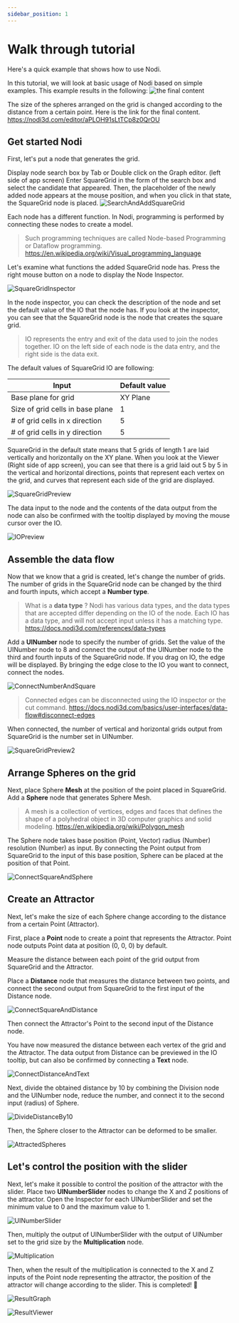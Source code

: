 ```yaml
---
sidebar_position: 1
---
```


# Walk through tutorial

Here's a quick example that shows how to use Nodi.

In this tutorial, we will look at basic usage of Nodi based on simple examples. 
This example results in the following:
![the final content](/img/user/basics/walk-through/Header.png)

The size of the spheres arranged on the grid is changed according to the distance from a certain point.
Here is the link for the final content. https://nodi3d.com/editor/aPLOH91sLtTCp8z0QrOU 

## Get started Nodi

First, let's put a node that generates the grid.

Display node search box by Tab or Double click on the Graph editor. (left side of app screen)
Enter SquareGrid in the form of the search box and select the candidate that appeared.
Then, the placeholder of the newly added node appears at the mouse position, and when you click in that state, the SquareGrid node is placed.
![SearchAndAddSquareGrid](/img/user/basics/walk-through/SearchAndAddSquareGrid.gif)

Each node has a different function. In Nodi, programming is performed by connecting these nodes to create a model.

> Such programming techniques are called Node-based Programming or Dataflow programming.
> https://en.wikipedia.org/wiki/Visual_programming_language

Let's examine what functions the added SquareGrid node has. Press the right mouse button on a node to display the Node Inspector.

![SquareGridInspector](/img/user/basics/walk-through/SquareGridInspector.png)

In the node inspector, you can check the description of the node and set the default value of the IO that the node has.
If you look at the inspector, you can see that the SquareGrid node is the node that creates the square grid.

> IO represents the entry and exit of the data used to join the nodes together.  IO on the left side of each node is the data entry, and the right side is the data exit.

The default values of SquareGrid IO are following:

| Input | Default value |
| ---- | ---- |
| Base plane for grid | XY Plane |
| Size of grid cells in base plane | 1 |
| # of grid cells in x direction | 5 |
| # of grid cells in y direction | 5 | 

SquareGrid in the default state means that 5 grids of length 1 are laid vertically and horizontally on the XY plane.
When you look at the Viewer (Right side of app screen), you can see that there is a grid laid out 5 by 5 in the vertical and horizontal directions, points that represent each vertex on the grid, and curves that represent each side of the grid are displayed.

![SquareGridPreview](/img/user/basics/walk-through/SquareGridPreview.png)

The data input to the node and the contents of the data output from the node can also be confirmed with the tooltip displayed by moving the mouse cursor over the IO.

![IOPreview](/img/user/basics/walk-through/IOPreview.gif)

## Assemble the data flow

Now that we know that a grid is created, let's change the number of grids.
The number of grids in the SquareGrid node can be changed by the third and fourth inputs, which accept a **Number type**.

> What is a **data type** ?
> Nodi has various data types, and the data types that are accepted differ depending on the IO of the node.
> Each IO has a data type, and will not accept input unless it has a matching type.
> https://docs.nodi3d.com/references/data-types

Add a **UINumber** node to specify the number of grids.
Set the value of the UINumber node to 8 and connect the output of the UINumber node to the third and fourth inputs of the SquareGrid node. 
If you drag on IO, the edge will be displayed. By bringing the edge close to the IO you want to connect, connect the nodes.

![ConnectNumberAndSquare](/img/user/basics/walk-through/ConnectNumberAndSquare.gif)

> Connected edges can be disconnected using the IO inspector or the cut command.
> https://docs.nodi3d.com/basics/user-interfaces/data-flow#disconnect-edges

When connected, the number of vertical and horizontal grids output from SquareGrid is the number set in UINumber.

![SquareGridPreview2](/img/user/basics/walk-through/SquareGridPreview2.png)

## Arrange Spheres on the grid

Next, place Sphere **Mesh** at the position of the point placed in SquareGrid. 
Add a **Sphere** node that generates Sphere Mesh.

> A mesh is a collection of vertices, edges and faces that defines the shape of a polyhedral object in 3D computer graphics and solid modeling.
> https://en.wikipedia.org/wiki/Polygon_mesh

The Sphere node takes base position (Point, Vector) radius (Number) resolution (Number) as input.
By connecting the Point output from SquareGrid to the input of this base position, Sphere can be placed at the position of that Point.

![ConnectSquareAndSphere](/img/user/basics/walk-through/ConnectSquareAndSphere.png)

## Create an Attractor

Next, let's make the size of each Sphere change according to the distance from a certain Point (Attractor).

First, place a **Point** node to create a point that represents the Attractor.
Point node outputs Point data at position (0, 0, 0) by default.

Measure the distance between each point of the grid output from SquareGrid and the Attractor. 

Place a **Distance** node that measures the distance between two points, and connect the second output from SquareGrid to the first input of the Distance node. 

![ConnectSquareAndDistance](/img/user/basics/walk-through/ConnectSquareAndDistance.png)

Then connect the Attractor's Point to the second input of the Distance node. 

You have now measured the distance between each vertex of the grid and the Attractor.
The data output from Distance can be previewed in the IO tooltip, but can also be confirmed by connecting a **Text** node.

![ConnectDistanceAndText](/img/user/basics/walk-through/ConnectDistanceAndText.png)

Next, divide the obtained distance by 10 by combining the Division node and the UINumber node, reduce the number, and connect it to the second input (radius) of Sphere.

![DivideDistanceBy10](/img/user/basics/walk-through/DivideDistanceBy10.png)

Then, the Sphere closer to the Attractor can be deformed to be smaller.

![AttractedSpheres](/img/user/basics/walk-through/AttractedSpheres.png)

## Let's control the position with the slider

Next, let's make it possible to control the position of the attractor with the slider. 
Place two **UINumberSlider** nodes to change the X and Z positions of the attractor. 
Open the Inspector for each UINumberSlider and set the minimum value to 0 and the maximum value to 1.

![UINumberSlider](/img/user/basics/walk-through/a4290ca91d4853463444601c27b35540.png)

Then, multiply the output of UINumberSlider with the output of UINumber set to the grid size by the **Multiplication** node.

![Multiplication](/img/user/basics/walk-through/MultiplyNumberAndNumberSlider.png)

Then, when the result of the multiplication is connected to the X and Z inputs of the Point node representing the attractor, the position of the attractor will change according to the slider. 
This is completed! 👏

![ResultGraph](/img/user/basics/walk-through/ResultGraph.png)

![ResultViewer](/img/user/basics/walk-through/ResultViewer.gif)
